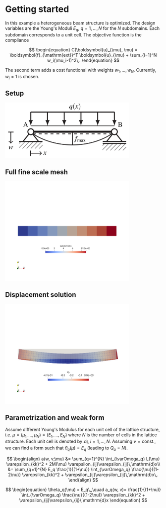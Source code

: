 # Getting started
In this example a heterogeneous beam structure is optimized.
The design variables are the Young's Moduli $E_q$, $q=1, \ldots, N$ for the $N$ subdomains.
Each subdomain corresponds to a unit cell.
The objective function is the compliance

$$
\begin{equation}
C(\boldsymbol{u}_{\mu}, \mu) = \boldsymbol{f}_{\mathrm{ext}}^T \boldsymbol{u}_{\mu} + \sum_{i=1}^N w_i(\mu_i-1)^2\,.
\end{equation}
$$

The second term adds a cost functional with weights $w_1, \ldots, w_N$.
Currently, $w_i=1$ is chosen.

## Setup

<img src="./img/beamsetup.png" alt="Beam setup" width="400"/>

## Full fine scale mesh

<img src="./img/beam_subdomains.png" alt="Beam with subdomain IDs" width="400"/>

## Displacement solution

<img src="./img/beam_displacement.png" alt="Deflection of the beam" width="400"/>

## Parametrization and weak form
Assume different Young's Modulus for each unit cell of the lattice structure, i.e. $\mu=(\mu_1,\ldots,\mu_N)=(E_1,\ldots,E_N)$ where $N$ is the number of cells in the lattice structure. Each unit cell is denoted by $\varOmega_i$, $i=1, \ldots, N$.
Assuming $\nu=\mathrm{const.}$, we can find a form such that $\theta_q(\mu)=E_q$ (leading to $Q_a=N$).

$$
\begin{align}
a(w, v;\mu) &= \sum_{q=1}^{N} \int_{\varOmega_q} L(\mu) \varepsilon_{kk}^2 + 2M(\mu) \varepsilon_{ij}\varepsilon_{ij}\,\mathrm{d}x\\
            &= \sum_{q=1}^{N} E_q \frac{1}{(1+\nu)} \int_{\varOmega_q} \frac{\nu}{(1-2\nu)} \varepsilon_{kk}^2 + \varepsilon_{ij}\varepsilon_{ij}\,\mathrm{d}x\,.
\end{align}
$$

$$
\begin{equation}
\theta_q(\mu) = E_q\,,\quad a_q(w, v)= \frac{1}{(1+\nu)} \int_{\varOmega_q} \frac{\nu}{(1-2\nu)} \varepsilon_{kk}^2 + \varepsilon_{ij}\varepsilon_{ij}\,\mathrm{d}x
\end{equation}
$$
